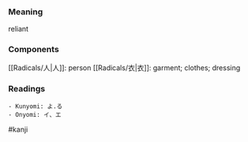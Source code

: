 ### Meaning

reliant

### Components

[[Radicals/人|人]]: person [[Radicals/衣|衣]]: garment; clothes; dressing

### Readings

```
- Kunyomi: よ.る
- Onyomi: イ、エ
```

#kanji